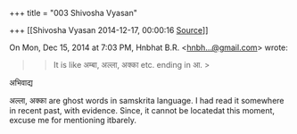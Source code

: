 +++
title = "003 Shivosha Vyasan"

+++
[[Shivosha Vyasan	2014-12-17, 00:00:16 [Source](https://groups.google.com/g/samskrita/c/TTAZwMVzwlw)]]



On Mon, Dec 15, 2014 at 7:03 PM, Hnbhat B.R. \<[hnbh...@gmail.com]()\> wrote:

> 
> > 
> > 
> > > 
> > > > 
> > > > 
> > > > 
> > > > 
> > 
> >   
> > 
> > 
> > It is like अम्बा, अल्ला, अक्का etc. ending in आ. >
> 
> > 
> > 
> > 

अभिवाद्य

अल्ला, अक्का are ghost words in samskrita language. I had read it somewhere in recent past, with evidence. Since, it cannot be locatedat this moment, excuse me for mentioning itbarely.

